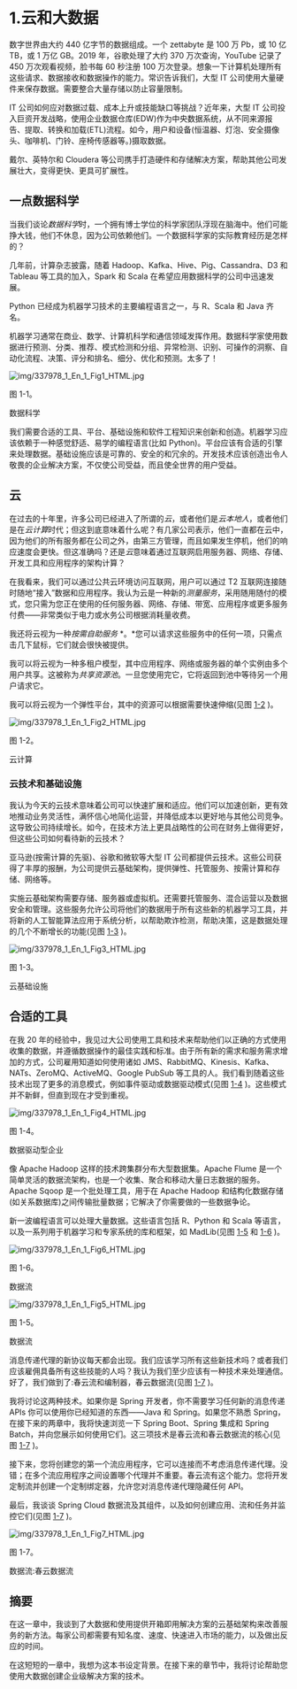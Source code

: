 # 1.云和大数据

数字世界由大约 440 亿字节的数据组成。一个 zettabyte 是 100 万 Pb，或 10 亿 TB，或 1 万亿 GB。2019 年，谷歌处理了大约 370 万次查询，YouTube 记录了 450 万次观看视频，脸书每 60 秒注册 100 万次登录。想象一下计算机处理所有这些请求、数据接收和数据操作的能力。常识告诉我们，大型 IT 公司使用大量硬件来保存数据。需要整合大量存储以防止容量限制。

IT 公司如何应对数据过载、成本上升或技能缺口等挑战？近年来，大型 IT 公司投入巨资开发战略，使用企业数据仓库(EDW)作为中央数据系统，从不同来源报告、提取、转换和加载(ETL)流程。如今，用户和设备(恒温器、灯泡、安全摄像头、咖啡机、门铃、座椅传感器等。)摄取数据。

戴尔、英特尔和 Cloudera 等公司携手打造硬件和存储解决方案，帮助其他公司发展壮大，变得更快、更具可扩展性。

## 一点数据科学

当我们谈论*数据科学*时，一个拥有博士学位的科学家团队浮现在脑海中。他们可能挣大钱，他们不休息，因为公司依赖他们。一个数据科学家的实际教育经历是怎样的？

几年前，计算杂志披露，随着 Hadoop、Kafka、Hive、Pig、Cassandra、D3 和 Tableau 等工具的加入，Spark 和 Scala 在希望应用数据科学的公司中迅速发展。

Python 已经成为机器学习技术的主要编程语言之一，与 R、Scala 和 Java 齐名。

机器学习通常在商业、数学、计算机科学和通信领域发挥作用。数据科学家使用数据进行预测、分类、推荐、模式检测和分组、异常检测、识别、可操作的洞察、自动化流程、决策、评分和排名、细分、优化和预测。太多了！

![img/337978_1_En_1_Fig1_HTML.jpg](img/337978_1_En_1_Fig1_HTML.jpg)

图 1-1。

数据科学

我们需要合适的工具、平台、基础设施和软件工程知识来创新和创造。机器学习应该依赖于一种感觉舒适、易学的编程语言(比如 Python)。平台应该有合适的引擎来处理数据。基础设施应该是可靠的、安全的和冗余的。开发技术应该创造出令人敬畏的企业解决方案，不仅使公司受益，而且使全世界的用户受益。

## 云

在过去的十年里，许多公司已经进入了所谓的*云*，或者他们是*云本地人*，或者他们是在*云计算*时代；但这到底意味着什么呢？有几家公司表示，他们一直都在云中，因为他们的所有服务都在公司之外，由第三方管理，而且如果发生停机，他们的响应速度会更快。但这准确吗？还是*云*意味着通过互联网启用服务器、网络、存储、开发工具和应用程序的架构计算？

在我看来，我们可以通过公共云环境访问互联网，用户可以通过 T2 互联网连接随时随地“接入”数据和应用程序。我认为云是一种新的*测量服务*，采用随用随付的模式，您只需为您正在使用的任何服务器、网络、存储、带宽、应用程序或更多服务付费——非常类似于电力或水务公司根据消耗量收费。

我还将云视为一种*按需自助服务* *。*您可以请求这些服务中的任何一项，只需点击几下鼠标，它们就会很快被提供。

我可以将云视为一种多租户模型，其中应用程序、网络或服务器的单个实例由多个用户共享。这被称为*共享资源池*。一旦您使用完它，它将返回到池中等待另一个用户请求它。

我可以将云视为一个弹性平台，其中的资源可以根据需要快速伸缩(见图 [1-2](#Fig2) )。

![img/337978_1_En_1_Fig2_HTML.jpg](img/337978_1_En_1_Fig2_HTML.jpg)

图 1-2。

云计算

### 云技术和基础设施

我认为今天的云技术意味着公司可以快速扩展和适应。他们可以加速创新，更有效地推动业务灵活性，满怀信心地简化运营，并降低成本以更好地与其他公司竞争。这导致公司持续增长。如今，在技术方法上更具战略性的公司在财务上做得更好，但这些公司如何看待新的云技术？

亚马逊(按需计算的先驱)、谷歌和微软等大型 IT 公司都提供云技术。这些公司获得了丰厚的报酬，为公司提供云基础架构，提供弹性、托管服务、按需计算和存储、网络等。

实施云基础架构需要存储、服务器或虚拟机。还需要托管服务、混合运营以及数据安全和管理。这些服务允许公司将他们的数据用于所有这些新的机器学习工具，并将新的人工智能算法应用于系统分析，以帮助欺诈检测，帮助决策，这是数据处理的几个不断增长的功能(见图 [1-3](#Fig3) )。

![img/337978_1_En_1_Fig3_HTML.jpg](img/337978_1_En_1_Fig3_HTML.jpg)

图 1-3。

云基础设施

## 合适的工具

在我 20 年的经验中，我见过大公司使用工具和技术来帮助他们以正确的方式使用收集的数据，并遵循数据操作的最佳实践和标准。由于所有新的需求和服务需求增加的方式，公司雇用知道如何使用诸如 JMS、RabbitMQ、Kinesis、Kafka、NATs、ZeroMQ、ActiveMQ、Google PubSub 等工具的人。我们看到随着这些技术出现了更多的消息模式，例如事件驱动或数据驱动模式(见图 [1-4](#Fig4) )。这些模式并不新鲜，但直到现在才受到重视。

![img/337978_1_En_1_Fig4_HTML.jpg](img/337978_1_En_1_Fig4_HTML.jpg)

图 1-4。

数据驱动型企业

像 Apache Hadoop 这样的技术跨集群分布大型数据集。Apache Flume 是一个简单灵活的数据流架构，也是一个收集、聚合和移动大量日志数据的服务。Apache Sqoop 是一个批处理工具，用于在 Apache Hadoop 和结构化数据存储(如关系数据库)之间传输批量数据；它解决了你需要做的一些数据争论。

新一波编程语言可以处理大量数据。这些语言包括 R、Python 和 Scala 等语言，以及一系列用于机器学习和专家系统的库和框架，如 MadLib(见图 [1-5](#Fig5) 和 [1-6](#Fig6) )。

![img/337978_1_En_1_Fig6_HTML.jpg](img/337978_1_En_1_Fig6_HTML.jpg)

图 1-6。

数据流

![img/337978_1_En_1_Fig5_HTML.jpg](img/337978_1_En_1_Fig5_HTML.jpg)

图 1-5。

数据流

消息传递代理的新协议每天都会出现。我们应该学习所有这些新技术吗？或者我们应该雇佣具备所有这些技能的人吗？我认为我们至少应该有一种技术来处理通信。好了，我们做到了:春云流和编制器，春云数据流(见图 [1-7](#Fig7) )。

我将讨论这两种技术。如果你是 Spring 开发者，你不需要学习任何新的消息传递 APIs 你可以使用你已经知道的东西——Java 和 Spring。如果您不熟悉 Spring，在接下来的两章中，我将快速浏览一下 Spring Boot、Spring 集成和 Spring Batch，并向您展示如何使用它们。这三项技术是春云流和春云数据流的核心(见图 [1-7](#Fig7) )。

接下来，您将创建您的第一个流应用程序，它可以连接而不考虑消息传递代理。没错；在多个流应用程序之间设置哪个代理并不重要。春云流有这个能力。您将开发定制流并创建一个定制绑定器，允许您对消息传递代理隐藏任何 API。

最后，我谈谈 Spring Cloud 数据流及其组件，以及如何创建应用、流和任务并监控它们(见图 [1-7](#Fig7) )。

![img/337978_1_En_1_Fig7_HTML.jpg](img/337978_1_En_1_Fig7_HTML.jpg)

图 1-7。

数据流:春云数据流

## 摘要

在这一章中，我谈到了大数据和使用提供开箱即用解决方案的云基础架构来改善服务的新方法。每家公司都需要有知名度、速度、快速进入市场的能力，以及做出反应的时间。

在这短短的一章中，我想为这本书设定背景。在接下来的章节中，我将讨论帮助您使用大数据创建企业级解决方案的技术。